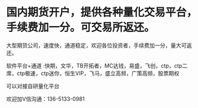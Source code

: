 # 国内期货开户，提供各种量化交易平台，手续费加一分。可交易所返还。

大型期货公司，速度快，通道稳定，欢迎各位投资者，手续费加一分，量大可返还。

软件平台+通道 :快期，文华，TB开拓者，MC达钱，易盛，飞创，ctp，ctp二席，ctp极速，ctp迷你，恒生VIP，飞马，盛立高频，广策高频，股票期权

可以对接自研量化平台

欢迎加V信沟通：136-5133-0981